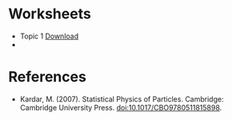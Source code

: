 # Worksheets

- Topic 1 [Download](./files/whorksheet.pdf "download")
- 

# References 

- Kardar, M. (2007). Statistical Physics of Particles. Cambridge: Cambridge University Press. [doi:10.1017/CBO9780511815898](doi:10.1017/CBO9780511815898).
